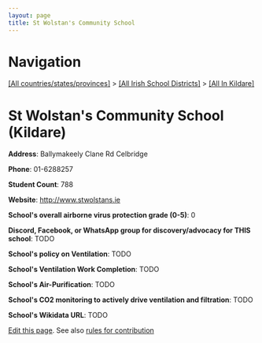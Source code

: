 ```yaml
---
layout: page
title: St Wolstan's Community School
---
```

# Navigation

[[All countries/states/provinces]](../../..) > [[All Irish School Districts]](../..) > [[All In Kildare]](..)

# St Wolstan's Community School (Kildare)

**Address**: Ballymakeely Clane Rd Celbridge

**Phone**: 01-6288257

**Student Count**: 788

**Website**: <http://www.stwolstans.ie>

**School's overall airborne virus protection grade (0-5)**: 0

**Discord, Facebook, or WhatsApp group for discovery/advocacy for THIS school**: TODO

**School's policy on Ventilation**: TODO

**School's Ventilation Work Completion**: TODO

**School's Air-Purification**: TODO

**School's CO2 monitoring to actively drive ventilation and filtration**: TODO

**School's Wikidata URL**: TODO


[Edit this page](https://github.com/ventilate-schools/Ireland/edit/main/./Kildare/St_Wolstan's_Community_School.md). See also [rules for contribution](../../../contribution-rules/)